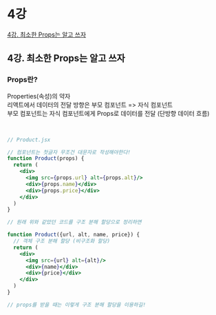 # 4강
[4강. 최소한 Props는 알고 쓰자](https://youtu.be/JdzA6lbJ-3A)

## 4강. 최소한 Props는 알고 쓰자

### Props란?

Properties(속성)의 약자   
리액트에서 데이터의 전달 방향은 부모 컴포넌트 => 자식 컴포넌트   
부모 컴포넌트는 자식 컴포넌트에게 Props로 데이터를 전달 (단방향 데이터 흐름)   

<br>

```jsx
// Product.jsx

// 컴포넌트는 첫글자 무조건 대문자로 작성해야한다!
function Product(props) {
  return (
    <div>
      <img src={props.url} alt={props.alt}/>
      <div>{props.name}</div>
      <div>{props.price}</div>
    </div>
  )
}

// 원래 위와 같았던 코드를 구조 분해 할당으로 정리하면

function Product({url, alt, name, price}) {
  // 객체 구조 분해 할당 (비구조화 할당)
  return (
    <div>
      <img src={url} alt={alt}/>
      <div>{name}</div>
      <div>{price}</div>
    </div>
  )
}

// props를 받을 때는 이렇게 구조 분해 할당을 이용하길!
```